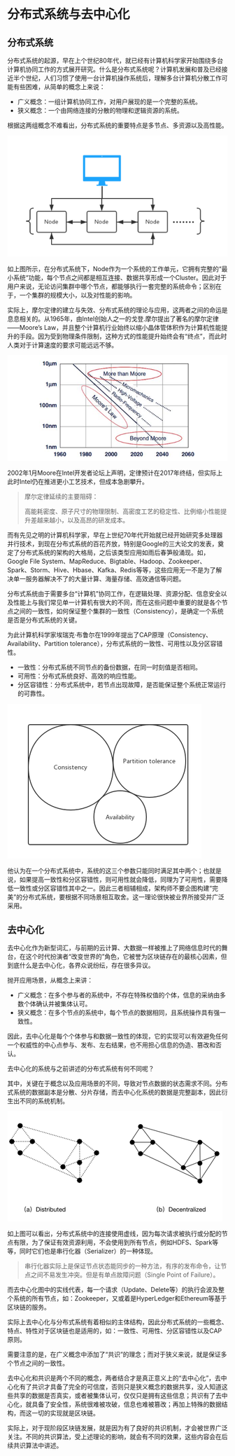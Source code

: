 # 分布式系统与去中心化

## 分布式系统

分布式系统的起源，早在上个世纪80年代，就已经有计算机科学家开始围绕多台计算机协同工作的方式展开研究。什么是分布式系统呢？计算机发展和普及已经接近半个世纪，人们习惯了使用一台计算机操作系统后，理解多台计算机分散工作可能有些困难，从简单的概念上来说：

* 广义概念：一组计算机协同工作，对用户展现的是一个完整的系统。
* 狭义概念：一个由网络连接的分散的物理和逻辑资源的系统。

根据这两组概念不难看出，分布式系统的重要特点是多节点、多资源以及高性能。

![](/assets/1.1.1.png)

如上图所示，在分布式系统下，Node作为一个系统的工作单元，它拥有完整的“最小系统“功能，每个节点之间都是相互连接、数据共享形成一个Cluster。因此对于用户来说，无论访问集群中哪个节点，都能够执行一套完整的系统命令；区别在于，一个集群的规模大小，以及对性能的影响。

实际上，摩尔定律的建立与失效、分布式系统的理论与应用，这两者之间的命运是息息相关的。从1965年，由Intel创始人之一的戈登.摩尔提出了著名的摩尔定律——Moore’s Law，并且整个计算机行业始终以缩小晶体管体积作为计算机性能提升的手段。因为受到物理条件限制，这种方式的性能提升始终会有“终点”，而此时人类对于计算速度的要求可能远远不够。

![](/assets/1.1.2.jpg)

2002年1月Moore在Intel开发者论坛上声明，定律预计在2017年终结，但实际上此时Intel仍在推进更小工艺技术，但成本急剧攀升。

> 摩尔定律延续的主要阻碍：
>
> 高能耗密度、原子尺寸的物理限制、高密度工艺的稳定性、比例缩小性能提升差越来越小，以及高昂的研发成本。

而有先见之明的计算机科学家，早在上世纪70年代开始就已经开始研究多处理器并行技术，到现在分布式系统的百花齐放，特别是Google的三大论文的发表，奠定了分布式系统的架构的大格局，之后该类型应用如雨后春笋般涌现。如，Google File System、MapReduce、Bigtable、Hadoop、Zookeeper、Spark、Storm、Hive、Hbase、Kafka、Redis等等，这些应用无一不是为了解决单一服务器解决不了的大量计算、海量存储、高效通信等问题。

分布式系统由于需要多台“计算机”协同工作，在逻辑处理、资源分配、信息安全以及性能上与我们常见单一计算机有很大的不同，而在这些问题中重要的就是各个节点之间的一致性，如何保证整个集群的一致性（Consistency），是确定一个系统是否是分布式系统的关键。

为此计算机科学家埃瑞克·布鲁尔在1999年提出了CAP原理（Consistency、Availability、Partition tolerance），分布式系统的一致性、可用性以及分区容错性。

* 一致性：分布式系统不同节点的备份数据，在同一时刻值是否相同。
* 可用性：分布式系统良好、高效的响应性能。
* 分区容错性：分布式系统中，若节点出现故障，是否能保证整个系统正常运行的可靠性。

![](/assets/1.1.3.png)

他认为在一个分布式系统中，系统的这三个参数只能同时满足其中两个；也就是说，如果提高一致性和分区容错性，则可用性就会降低，同理为了可用性，需要降低一致性或分区容错性其中之一。因此三者相辅相成，架构师不要企图构建“完美”的分布式系统，要根据不同场景相互取舍。这一理论很快被业界所接受并广泛采用。

## 去中心化

去中心化作为新型词汇，与前期的云计算、大数据一样被推上了网络信息时代的舞台，在这个时代扮演者“改变世界的”角色，它被誉为区块链存在的最核心因素，但到底什么是去中心化，各界众说纷纭，存在很多异议。

抛开应用场景，从概念上来讲：

* 广义概念：在多个参与者的系统中，不存在特殊权值的个体，信息的采纳由多数个体确认并被集体认可。
* 狭义概念：在多个节点的系统中，每个节点的数据相同，且系统操作具有强一致性。

因此，去中心化是每个个体参与和数据一致性的体现，它的实现可以有效避免任何一个权威性的中心点参与、发布、左右结果，也不用担心信息的伪造、篡改和否认。

去中心化的系统与之前讲述的分布式系统有何不同呢？

其中，关键在于概念以及应用场景的不同，导致对节点数据的状态需求不同。分布式系统的数据副本是分散、分片存储，而去中心化系统的数据是完整副本，因此衍生出不同的系统机制。

![](/assets/1.1.4.png)

如上图可以看出，分布式系统中的连接使用虚线，因为每次请求被执行或分配的节点有限，为了保证有效资源利用，不会使用到所有节点，例如HDFS、Spark等等，同时它们也是串行化器（Serializer）的一种体现。

> 串行化器实际上是保证节点状态能同步的一种方法，有序的发布命令，让节点之间不易发生冲突。但是有单点故障问题（Single Point of Failure）。

而去中心化图中的实线代表，每一个请求（Update、Delete等）的执行会波及整个系统的所有节点，如：Zookeeper，又或着是HyperLedger和Ethereum等基于区块链的服务。

实际上去中心化与分布式系统有着相似的主体结构，因此分布式系统的一些概念、特点、特性对于区块链也是适用的，如：一致性、可用性、分区容错性以及CAP原则。

需要注意的是，在广义概念中添加了“共识”的理念；而对于狭义来说，就是保证多个节点之间的一致性。

去中心化和共识是两个不同的概念，两者结合才是真正意义上的“去中心化”，去中心化有了共识才具备了完全的可信度，否则只是狭义概念的数据共享，没人知道这些共享的数据是否真实，或者被集体认可，仅仅只是拥有这些信息；共识有了去中心化，就具备了安全性，系统很难被攻破，信息也难被篡改；再加上特殊的数据结构，而这一切的实现就是区块链。

实际上，对于现阶段区块链发展，就是因为有了良好的共识机制，才会被世界广泛关注。不同的共识算法，受上述理论的影响，就会有不同的效果，这些内容会在后续共识算法中讲述。

